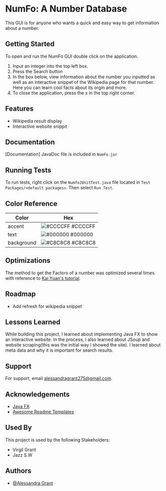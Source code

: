 # NumFo: A Number Database

This GUI is for anyone who wants a quick and easy way to get information about a number.


## Getting Started
To open and run the NumFo GUI double click on the application.
1. Input an integer into the top left box. 
2. Press the Search button
3. In the box below, view information about the number you inputted as well as an interactive snippet of the Wikipedia page for that number. Here you can learn cool facts about its orgin and more.
4. To close the application, press the x in the top right corner. 


## Features

- Wikipedia result display
- Interactive website snippit



## Documentation

[Documentation] JavaDoc file is included in `NumFo.jar`


## Running Tests

To run tests, right click on the `NumfoJUnitTest.java` file located in `Test Packages/<default packages>`. Then select `Run Test`.

## Color Reference

| Color             | Hex                                                                |
| ----------------- | ------------------------------------------------------------------ |
| accent | ![#CCCCFF](https://via.placeholder.com/10/CCCCFF?text=+) #CCCCFF |
| text | ![#000000](https://via.placeholder.com/10/000000?text=+) #000000 |
| background | ![#C8C8C8](https://via.placeholder.com/10/C8C8C8?text=+) #C8C8C8 |


## Optimizations
The method to get the Factors of a number was optimized several times with reference to [Kai Yuan's tutorial](https://www.baeldung.com/java-list-factors-integer).

## Roadmap

- Add refresh for wikipedia snippet



## Lessons Learned

While building this project, I learned about implementing Java FX to show an interactive website. In the process, I also learned about JSoup and website scraping(this was the initial way I showed the site). I learned about meta data and why it is important for search results. 


## Support

For support, email alessandragrant275@gmail.com.


## Acknowledgements
 - [Java FX](https://openjfx.io/)
 - [Awesome Readme Templates](https://awesomeopensource.com/project/elangosundar/awesome-README-templates)

## Used By

This project is used by the following Stakeholders:

- Virgil Grant
- Jazz S.W


## Authors

- [@Alessandra Grant](https://github.com/aligrant)
